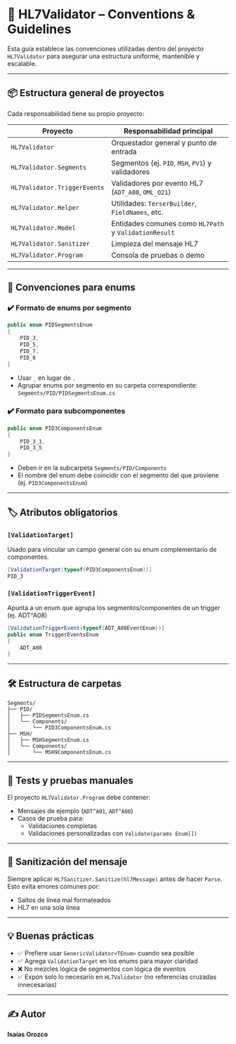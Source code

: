 # 🧭 HL7Validator – Conventions & Guidelines

Esta guía establece las convenciones utilizadas dentro del proyecto `HL7Validator` para asegurar una estructura uniforme, mantenible y escalable.

---

## 📦 Estructura general de proyectos

Cada responsabilidad tiene su propio proyecto:

| Proyecto                  | Responsabilidad principal                         |
|--------------------------|----------------------------------------------------|
| `HL7Validator`           | Orquestador general y punto de entrada             |
| `HL7Validator.Segments`  | Segmentos (ej. `PID`, `MSH`, `PV1`) y validadores  |
| `HL7Validator.TriggerEvents` | Validadores por evento HL7 (`ADT_A08`, `OML_O21`) |
| `HL7Validator.Helper`    | Utilidades: `TerserBuilder`, `FieldNames`, etc.    |
| `HL7Validator.Model`     | Entidades comunes como `HL7Path` y `ValidationResult` |
| `HL7Validator.Sanitizer` | Limpieza del mensaje HL7                           |
| `HL7Validator.Program`   | Consola de pruebas o demo                          |

---

## 📘 Convenciones para enums

### ✔️ Formato de enums por segmento

```csharp
public enum PIDSegmentsEnum
{
    PID_3,
    PID_5,
    PID_7,
    PID_8
}
```

- Usar `_` en lugar de `.`
- Agrupar enums por segmento en su carpeta correspondiente:  
  `Segments/PID/PIDSegmentsEnum.cs`

### ✔️ Formato para subcomponentes

```csharp
public enum PID3ComponentsEnum
{
    PID_3_1,
    PID_3_5
}
```

- Deben ir en la subcarpeta `Segments/PID/Components`
- El nombre del enum debe coincidir con el segmento del que proviene (ej. `PID3ComponentsEnum`)

---

## 🏷️ Atributos obligatorios

### `[ValidationTarget]`

Usado para vincular un campo general con su enum complementario de componentes.

```csharp
[ValidationTarget(typeof(PID3ComponentsEnum))]
PID_3
```

### `[ValidationTriggerEvent]`

Apunta a un enum que agrupa los segmentos/componentes de un trigger (ej. ADT^A08)

```csharp
[ValidationTriggerEvent(typeof(ADT_A08EventEnum))]
public enum TriggerEventsEnum
{
    ADT_A08
}
```

---

## 🛠️ Estructura de carpetas

```
Segments/
├── PID/
│   ├── PIDSegmentsEnum.cs
│   └── Components/
│       └── PID3ComponentsEnum.cs
├── MSH/
│   ├── MSHSegmentsEnum.cs
│   └── Components/
│       └── MSH9ComponentsEnum.cs
```

---

## 🧪 Tests y pruebas manuales

El proyecto `HL7Validator.Program` debe contener:

- Mensajes de ejemplo (`ADT^A01`, `ADT^A08`)
- Casos de prueba para:
  - Validaciones completas
  - Validaciones personalizadas con `Validate(params Enum[])`

---

## 🧼 Sanitización del mensaje

Siempre aplicar `HL7Sanitizer.Sanitize(hl7Message)` antes de hacer `Parse`.  
Esto evita errores comunes por:

- Saltos de línea mal formateados
- HL7 en una sola línea

---

## 💡 Buenas prácticas

- ✅ Prefiere usar `GenericValidator<TEnum>` cuando sea posible
- ✅ Agrega `ValidationTarget` en los enums para mayor claridad
- ❌ No mezcles lógica de segmentos con lógica de eventos
- ✅ Expón solo lo necesario en `HL7Validator` (no referencias cruzadas innecesarias)

---

## ✍️ Autor

**Isaías Orozco**  